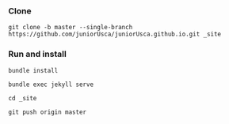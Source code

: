 ### Clone

```git clone -b master --single-branch https://github.com/juniorUsca/juniorUsca.github.io.git _site```

### Run and install

```bundle install```

```bundle exec jekyll serve```

```cd _site```

```git push origin master```
